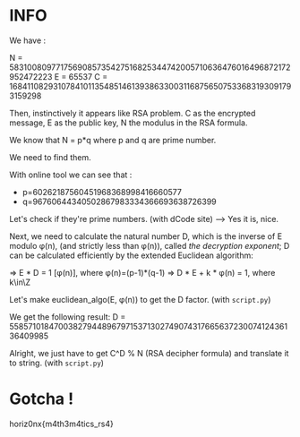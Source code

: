 # INFO

We have :

N = 5831008097717569085735427516825344742005710636476016496872172952472223
E = 65537
C = 1684110829310784101135485146139386330031168756507533683193091793159298

Then, instinctively it appears like RSA problem. C as the encrypted message, E as the public key, N the modulus in the RSA formula.

We know that N = p*q where p and q are prime number.

We need to find them.

With online tool we can see that : 

- p=60262187560451968368998416660577
- q=96760644340502867983334366693638726399

Let's check if they're prime numbers. (with dCode site) --> Yes it is, nice.

Next, we need to calculate the natural number D, which is the inverse of E modulo φ(n), (and strictly less than φ(n)), called _the decryption exponent_; D can be calculated efficiently by the extended Euclidean algorithm: 

=> E * D = 1 [φ(n)], where φ(n)=(p-1)*(q-1)
=> D * E + k * φ(n) = 1, where k\in\Z

Let's make euclidean_algo(E, φ(n)) to get the D factor. (with `script.py`)

We get the following result:
D = 558571018470038279448967971537130274907431766563723007412436136409985

Alright, we just have to get C^D % N (RSA decipher formula) and translate it to string. (with `script.py`)

# Gotcha !

horiz0nx{m4th3m4tics_rs4}
